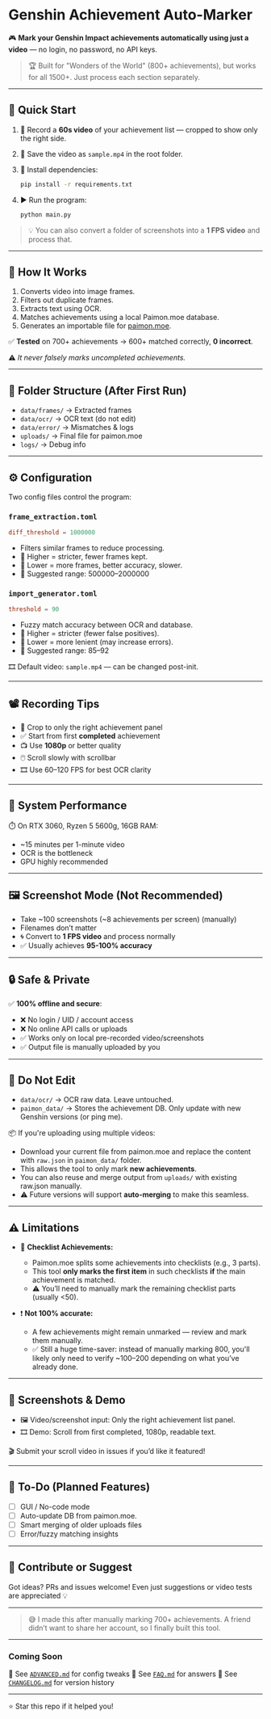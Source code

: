 # Genshin Achievement Auto-Marker

🎮 **Mark your Genshin Impact achievements automatically using just a video** — no login, no password, no API keys.

> 🏆 Built for "Wonders of the World" (800+ achievements), but works for all 1500+. Just process each section separately.

---

## 🚀 Quick Start

1. 📸 Record a **60s video** of your achievement list — cropped to show only the right side.
2. 💾 Save the video as `sample.mp4` in the root folder.
3. 🐍 Install dependencies:

   ```bash
   pip install -r requirements.txt
   ```
4. ▶️ Run the program:

   ```bash
   python main.py
   ```

> 💡 You can also convert a folder of screenshots into a **1 FPS video** and process that.

---

## 🧠 How It Works

1. Converts video into image frames.
2. Filters out duplicate frames.
3. Extracts text using OCR.
4. Matches achievements using a local Paimon.moe database.
5. Generates an importable file for [paimon.moe](https://paimon.moe).

✅ **Tested** on 700+ achievements → 600+ matched correctly, **0 incorrect**.

⚠️ *It never falsely marks uncompleted achievements.*

---

## 📂 Folder Structure (After First Run)

* `data/frames/` → Extracted frames
* `data/ocr/` → OCR text (do not edit)
* `data/error/` → Mismatches & logs
* `uploads/` → Final file for paimon.moe
* `logs/` → Debug info

---

## ⚙️ Configuration

Two config files control the program:

### `frame_extraction.toml`

```toml
diff_threshold = 1000000
```

* Filters similar frames to reduce processing.
* 🔼 Higher = stricter, fewer frames kept.
* 🔽 Lower = more frames, better accuracy, slower.
* 📌 Suggested range: 500000–2000000

### `import_generator.toml`

```toml
threshold = 90
```

* Fuzzy match accuracy between OCR and database.
* 🔼 Higher = stricter (fewer false positives).
* 🔽 Lower = more lenient (may increase errors).
* 📌 Suggested range: 85–92

🎞️ Default video: `sample.mp4` — can be changed post-init.

---

## 📽️ Recording Tips

* 📍 Crop to only the right achievement panel
* ✅ Start from first **completed** achievement
* 📺 Use **1080p** or better quality
* 🖱️ Scroll slowly with scrollbar
* 🎞️ Use 60–120 FPS for best OCR clarity

---

## 🧪 System Performance

⏱️ On RTX 3060, Ryzen 5 5600g, 16GB RAM:

* \~15 minutes per 1-minute video
* OCR is the bottleneck
* GPU highly recommended

---

## 🖼️ Screenshot Mode (Not Recommended)

* Take \~100 screenshots (\~8 achievements per screen) (manually)
* Filenames don’t matter
* 🌀 Convert to **1 FPS video** and process normally
* ✅ Usually achieves **95-100% accuracy**

---

## 🔒 Safe & Private

✅ **100% offline and secure**:

* ❌ No login / UID / account access
* ❌ No online API calls or uploads
* ✅ Works only on local pre-recorded video/screenshots
* ✅ Output file is manually uploaded by you

---

## 📌 Do Not Edit

* `data/ocr/` → OCR raw data. Leave untouched.
* `paimon_data/` → Stores the achievement DB. Only update with new Genshin versions (or ping me).

📦 If you're uploading using multiple videos:

* Download your current file from paimon.moe and replace the content with `raw.json` in `paimon_data/` folder.
* This allows the tool to only mark **new achievements**.
* You can also reuse and merge output from `uploads/` with existing raw\.json manually.
* ⚠️ Future versions will support **auto-merging** to make this seamless.

---

## ⚠️ Limitations

* 🔁 **Checklist Achievements:**

  * Paimon.moe splits some achievements into checklists (e.g., 3 parts).
  * This tool **only marks the first item** in such checklists **if** the main achievement is matched.
  * ⚠️ You’ll need to manually mark the remaining checklist parts (usually <50).

* ❗ **Not 100% accurate:**

  * A few achievements might remain unmarked — review and mark them manually.
  * ✅ Still a huge time-saver: instead of manually marking 800, you'll likely only need to verify \~100–200 depending on what you’ve already done.

---

## 📸 Screenshots & Demo

* 🖼️ Video/screenshot input: Only the right achievement list panel.
* 🎞️ Demo: Scroll from first completed, 1080p, readable text.

🎬 Submit your scroll video in issues if you’d like it featured!

---

## 📝 To-Do (Planned Features)

* [ ] GUI / No-code mode
* [ ] Auto-update DB from paimon.moe.
* [ ] Smart merging of older uploads files
* [ ] Error/fuzzy matching insights

---

## 🙌 Contribute or Suggest

Got ideas? PRs and issues welcome! Even just suggestions or video tests are appreciated 💡

---

> 😅 I made this after manually marking 700+ achievements. A friend didn’t want to share her account, so I finally built this tool.

---

### Coming Soon
📄 See [`ADVANCED.md`](ADVANCED.md) for config tweaks
📄 See [`FAQ.md`](FAQ.md) for answers
📄 See [`CHANGELOG.md`](CHANGELOG.md) for version history

---

⭐ Star this repo if it helped you!
